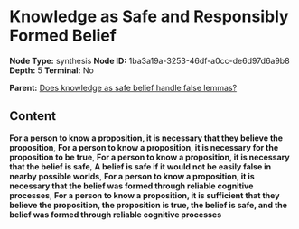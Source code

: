 # Knowledge as Safe and Responsibly Formed Belief

**Node Type:** synthesis
**Node ID:** 1ba3a19a-3253-46df-a0cc-de6d97d6a9b8
**Depth:** 5
**Terminal:** No

**Parent:** [Does knowledge as safe belief handle false lemmas?](does-knowledge-as-safe-belief-handle-false-lemmas-antithesis-32a198c9-87f3-4800-b845-9860300c825a.md)

## Content

**For a person to know a proposition, it is necessary that they believe the proposition**, **For a person to know a proposition, it is necessary for the proposition to be true**, **For a person to know a proposition, it is necessary that the belief is safe**, **A belief is safe if it would not be easily false in nearby possible worlds**, **For a person to know a proposition, it is necessary that the belief was formed through reliable cognitive processes**, **For a person to know a proposition, it is sufficient that they believe the proposition, the proposition is true, the belief is safe, and the belief was formed through reliable cognitive processes**
